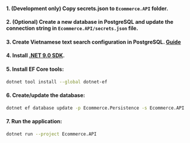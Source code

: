 #### 1. (Development only) Copy secrets.json to `Ecommerce.API` folder.

#### 2. (Optional) Create a new database in PostgreSQL and update the connection string in `Ecommerce.API/secrets.json` file.

#### 3. Create Vietnamese text search configuration in PostgreSQL. [Guide](https://gist.github.com/anhtran/de0691f848e115d841822baa6ee9f693)

#### 4. Install [.NET 9.0 SDK](https://dotnet.microsoft.com/en-us/download/dotnet/9.0).

#### 5. Install EF Core tools:
```bash
dotnet tool install --global dotnet-ef
```

#### 6. Create/update the database:
```bash
dotnet ef database update -p Ecommerce.Persistence -s Ecommerce.API
```

#### 7. Run the application:
```bash
dotnet run --project Ecommerce.API
```
